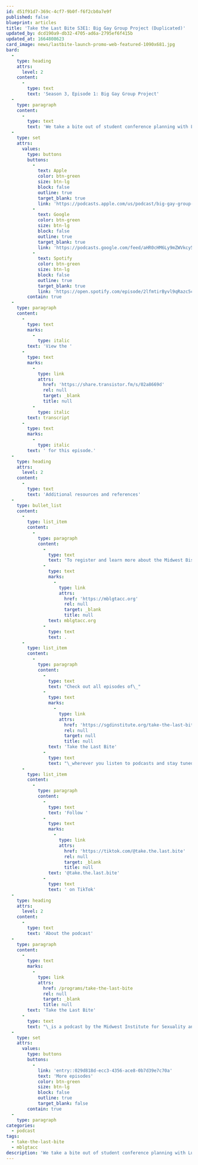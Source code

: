 ```yaml
---
id: d51f91d7-369c-4cf7-9b0f-f6f2cb0a7e9f
published: false
blueprint: articles
title: 'Take the Last Bite S3E1: Big Gay Group Project (Duplicated)'
updated_by: dcd190a9-db32-4705-ad6a-2795ef6f415b
updated_at: 1664808623
card_image: news/lastbite-launch-promo-web-featured-1090x681.jpg
bard:
  -
    type: heading
    attrs:
      level: 2
    content:
      -
        type: text
        text: 'Season 3, Episode 1: Big Gay Group Project'
  -
    type: paragraph
    content:
      -
        type: text
        text: 'We take a bite out of student conference planning with Lulu, Daleelah, and Abby, three student leaders from Ohio who’ve dedicated ample time to planning the 30th annual Midwest Bisexual Lesbian Gay Transgender Asexual College Conference. We kick off season three talking about the process of coordinating the largest and oldest continuously-held conference for queer and trans+ college students and young adults, what attendees can expect at MBLGTACC 2022, and what the students have learned about themselves by coordinating on this project.'
  -
    type: set
    attrs:
      values:
        type: buttons
        buttons:
          -
            text: Apple
            color: btn-green
            size: btn-lg
            block: false
            outline: true
            target_blank: true
            link: 'https://podcasts.apple.com/us/podcast/big-gay-group-project/id1582890778?i=1000580042067'
          -
            text: Google
            color: btn-green
            size: btn-lg
            block: false
            outline: true
            target_blank: true
            link: 'https://podcasts.google.com/feed/aHR0cHM6Ly9mZWVkcy50cmFuc2lzdG9yLmZtL3Rha2UtdGhlLWxhc3QtYml0ZQ/episode/MjQ5MjEzYTctYjUxNy00MGUzLWE3OTYtYzY2YzI0OTVhZjQ4?sa=X&ved=0CAUQkfYCahcKEwjA2JzSyrL6AhUAAAAAHQAAAAAQAQ'
          -
            text: Spotify
            color: btn-green
            size: btn-lg
            block: false
            outline: true
            target_blank: true
            link: 'https://open.spotify.com/episode/2lfmtirByvl9qRazc5cShM?si=0xSmA9MNSXKeODBXB8oaHQ'
        contain: true
  -
    type: paragraph
    content:
      -
        type: text
        marks:
          -
            type: italic
        text: 'View the '
      -
        type: text
        marks:
          -
            type: link
            attrs:
              href: 'https://share.transistor.fm/s/02a8669d'
              rel: null
              target: _blank
              title: null
          -
            type: italic
        text: transcript
      -
        type: text
        marks:
          -
            type: italic
        text: ' for this episode.'
  -
    type: heading
    attrs:
      level: 2
    content:
      -
        type: text
        text: 'Additional resources and references'
  -
    type: bullet_list
    content:
      -
        type: list_item
        content:
          -
            type: paragraph
            content:
              -
                type: text
                text: 'To register and learn more about the Midwest Bisexual Lesbian Gay Transgender Asexual College conference, check out '
              -
                type: text
                marks:
                  -
                    type: link
                    attrs:
                      href: 'https://mblgtacc.org'
                      rel: null
                      target: _blank
                      title: null
                text: mblgtacc.org
              -
                type: text
                text: .
      -
        type: list_item
        content:
          -
            type: paragraph
            content:
              -
                type: text
                text: "Check out all episodes of\_"
              -
                type: text
                marks:
                  -
                    type: link
                    attrs:
                      href: 'https://sgdinstitute.org/take-the-last-bite'
                      rel: null
                      target: null
                      title: null
                text: 'Take the Last Bite'
              -
                type: text
                text: "\_wherever you listen to podcasts and stay tuned for the rest of season 3!"
      -
        type: list_item
        content:
          -
            type: paragraph
            content:
              -
                type: text
                text: 'Follow '
              -
                type: text
                marks:
                  -
                    type: link
                    attrs:
                      href: 'https://tiktok.com/@take.the.last.bite'
                      rel: null
                      target: _blank
                      title: null
                text: '@take.the.last.bite'
              -
                type: text
                text: ' on TikTok'
  -
    type: heading
    attrs:
      level: 2
    content:
      -
        type: text
        text: 'About the podcast'
  -
    type: paragraph
    content:
      -
        type: text
        marks:
          -
            type: link
            attrs:
              href: /programs/take-the-last-bite
              rel: null
              target: _blank
              title: null
        text: 'Take the Last Bite'
      -
        type: text
        text: "\_is a podcast by the Midwest Institute for Sexuality and Gender Diversity. It's a direct counter to the Midwest Nice mentality— highlighting advocacy and activism by queer/trans communities in the Midwest region. Through each episode, we're aiming to unearth the often disregarded and unacknowledged contributions of queer and trans folks to social change through interviews, casual conversations and reflections on Midwest queer time, space, and place.\_"
  -
    type: set
    attrs:
      values:
        type: buttons
        buttons:
          -
            link: 'entry::029d818d-ecc3-4356-ace8-0b7d39e7c70a'
            text: 'More episodes'
            color: btn-green
            size: btn-lg
            block: false
            outline: true
            target_blank: false
        contain: true
  -
    type: paragraph
categories:
  - podcast
tags:
  - take-the-last-bite
  - mblgtacc
description: 'We take a bite out of student conference planning with Lulu, Daleelah and Abby, three student leaders from Ohio who’ve dedicated ample time to planning the 30th annual Midwest Bisexual Lesbian Gay Transgender Asexual College Conference. We kick off season three talking about the process of coordinating the largest and oldest continuously-held conference for queer and trans+ college students and young adults, what attendees can expect at MBLGTACC 2022, and what the students have learned about themselves by coordinating on this project.'
---
```

